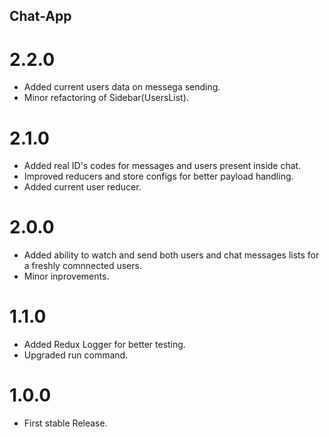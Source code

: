 ## Chat-App


# 2.2.0
 * Added current users data on messega sending.
 * Minor refactoring of Sidebar(UsersList).

# 2.1.0
 * Added real ID's codes for messages and users present inside chat.
 * Improved reducers and store configs for better payload handling.
 * Added current user reducer.

# 2.0.0
 * Added ability to watch and send both users and chat messages lists for a freshly comnnected users.
 * Minor inprovements.

# 1.1.0
 * Added Redux Logger for better testing.
 * Upgraded run command.

# 1.0.0
 * First stable Release.
